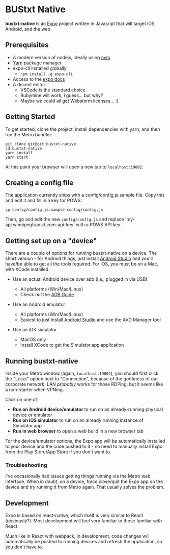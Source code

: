 # BUStxt Native

**bustxt-native** is an [Expo](https://expo.io) project written in Javasript that will target iOS, Android, and the web.

## Prerequisites

* A modern version of nodejs, ideally using [nvm](https://github.com/nvm-sh/nvm)
* [Yarn](https://yarnpkg.com/) package manager
* expo-cli installed globally 
  * `npm install -g expo-cli `
* Access to the [expo docs](https://docs.expo.io)
* A decent editor:
  * VSCode is the standard choice
  * Rubymine will work, I guess... but why?
  * Maybe we could all get Webstorm licenses... :)

## Getting Started

To get started, clone the project, install dependencies with yarn, and then run the Metro bundler:

    git clone git@git:bustxt-native
    cd bustxt-native
    yarn install
    yarn start

At this point your browser will open a new tab to `localhost:19002`.

## Creating a config file

The application currently ships with a config/config.js.sample file.  Copy this and edit it and fill in a key for POWS:

    cp config/config.js.sample config/config.js

Then, go and edit the new `config/config.js` and replace 'my-api.winnipegtransit.com-api-key' with a POWS API key.


## Getting set up on a "device"

There are a couple of options for running bustxt-native on a device.  The short version - for Android things, just install [Android Studio](https://developer.android.com/studio) and you'll have/be able to get all the tools required.  For iOS, you must be on a Mac, with XCode installed.

* Use an actual Android device over adb (i.e., plugged in via USB)
  * All platforms (Win/Mac/Linux)
  * Check out the [ADB Guide](https://developer.android.com/studio/command-line/adb)

* Use an Android emulator
  * All platforms (Win/Mac/Linux)
  * Easiest to just install [Android Studio](https://developer.android.com/studio) and use the AVD Manager tool

* Use an iOS simulator
  * MacOS only
  * Install XCode to get the Simulator.app application

## Running bustxt-native

Inside your Metro window (again, `localhost:19002`), you should first click the "Local" option next to "Connection", because of the goofiness of our corporate network.  LAN *probably* works for those RDPing, but it seems like a non-starter when VPNing.

Click on one of:

* **Run on Android device/emulator** to run on an already-running physical device or emulator
* **Run on iOS simulator** to run on an already running instance of Simulator.app
* **Run in web browser** to open a web build in a new browser tab

For the device/emulator options, the Expo app will be automatically installed to your device and the code pushed to it - no need to manually install Expo from the Play Store/App Store if you don't want to.

### Troubleshooting

I've occasionally had issues getting things running via the Metro web interface.  When in doubt, on a device, force close/quit the Expo app on the device and try running it from Metro again.  That usually solves the problem.

## Development

Expo is based on react-native, which itself is very similar to React (obviously?).  Most development will feel very familiar to those familiar with React.

Much like in React with webpack, in development, code changes will automatically be pushed to running devices and refresh the application, so you don't have to.